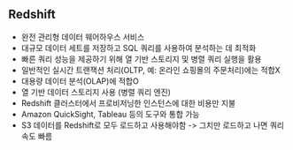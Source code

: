 ## Redshift
-   완전 관리형 데이터 웨어하우스 서비스
-   대규모 데이터 세트를 저장하고 SQL 쿼리를 사용하여 분석하는 데 최적화
-   빠른 쿼리 성능을 제공하기 위해 열 기반 스토리지 및 병렬 쿼리 실행을 활용
-   일반적인 실시간 트랜잭션 처리(OLTP, 예: 온라인 쇼핑몰의 주문처리)에는 적합X
-   대용량 데이터 분석(OLAP)에 적합O
-   열 기반 데이터 스토리지 사용 (병렬 쿼리 엔진)
-   Redshift 클러스터에서 프로비저닝한 인스턴스에 대한 비용만 지불
-   Amazon QuickSight, Tableau 등의 도구와 통합 가능
-   S3 데이터를 Redshift로 모두 로드하고 사용해야함 -> 그치만 로드하고 나면 쿼리 속도 빠름
